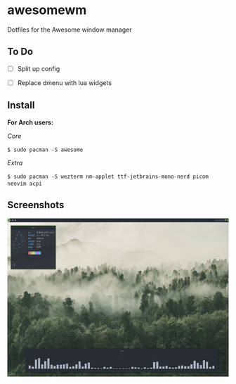 # awesomewm
Dotfiles for the Awesome window manager

## To Do
- [ ] Split up config
- [ ] Replace dmenu with lua widgets


## Install

**For Arch users:**

*Core*
```
$ sudo pacman -S awesome
```

*Extra*
```
$ sudo pacman -S wezterm nm-applet ttf-jetbrains-mono-nerd picom neovim acpi
```

## Screenshots

<img src="screenshots/awesome.png" width="640" height="360">
